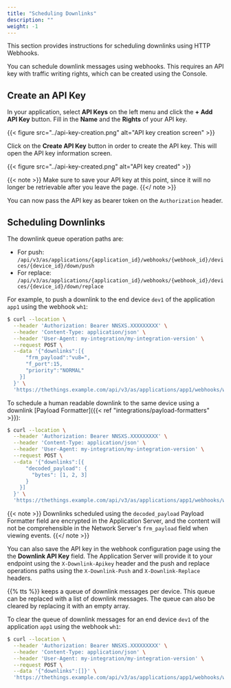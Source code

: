 ```yaml
---
title: "Scheduling Downlinks"
description: ""
weight: -1
---
```


This section provides instructions for scheduling downlinks using HTTP Webhooks.

<!--more-->

You can schedule downlink messages using webhooks. This requires an API key with traffic writing rights, which can be created using the Console. 

## Create an API Key

In your application, select **API Keys** on the left menu and click the **+ Add API Key** button. Fill in the **Name** and the **Rights** of your API key.

{{< figure src="../api-key-creation.png" alt="API key creation screen" >}}

Click on the **Create API Key** button in order to create the API key. This will open the API key information screen.

{{< figure src="../api-key-created.png" alt="API key created" >}}

{{< note >}} Make sure to save your API key at this point, since it will no longer be retrievable after you leave the page. {{</ note >}}

You can now pass the API key as bearer token on the `Authorization` header.

## Scheduling Downlinks

The downlink queue operation paths are:

- For push: `/api/v3/as/applications/{application_id}/webhooks/{webhook_id}/devices/{device_id}/down/push`
- For replace: `/api/v3/as/applications/{application_id}/webhooks/{webhook_id}/devices/{device_id}/down/replace`

For example, to push a downlink to the end device `dev1` of the application `app1` using the webhook `wh1`:

```bash
$ curl --location \
  --header 'Authorization: Bearer NNSXS.XXXXXXXXX' \
  --header 'Content-Type: application/json' \
  --header 'User-Agent: my-integration/my-integration-version' \
  --request POST \
  --data '{"downlinks":[{
      "frm_payload":"vu8=",
      "f_port":15,
      "priority":"NORMAL"
    }]
  }' \
  'https://thethings.example.com/api/v3/as/applications/app1/webhooks/wh1/devices/dev1/down/push'
```

To schedule a human readable downlink to the same device using a downlink [Payload Formatter]({{< ref "integrations/payload-formatters" >}}):

```bash
$ curl --location \
  --header 'Authorization: Bearer NNSXS.XXXXXXXXX' \
  --header 'Content-Type: application/json' \
  --header 'User-Agent: my-integration/my-integration-version' \
  --request POST \
  --data '{"downlinks":[{
      "decoded_payload": {
        "bytes": [1, 2, 3]
      }
    }]
  }' \
  'https://thethings.example.com/api/v3/as/applications/app1/webhooks/wh1/devices/dev1/down/push'
```

{{< note >}} Downlinks scheduled using the `decoded_payload` Payload Formatter field are encrypted in the Application Server, and the content will not be comprehensible in the Network Server's `frm_payload` field when viewing events. {{</ note >}}

You can also save the API key in the webhook configuration page using the the **Downlink API Key** field. The Application Server will provide it to your endpoint using the `X-Downlink-Apikey` header and the push and replace operations paths using the `X-Downlink-Push` and `X-Downlink-Replace` headers.

{{% tts %}} keeps a queue of downlink messages per device. This queue can be replaced with a list of downlink messages. The queue can also be cleared by replacing it with an empty array.

To clear the queue of downlink messages for an end device `dev1` of the application `app1` using the webhook `wh1`:

```bash
$ curl --location \
  --header 'Authorization: Bearer NNSXS.XXXXXXXXX' \
  --header 'Content-Type: application/json' \
  --header 'User-Agent: my-integration/my-integration-version' \
  --request POST \
  --data '{"downlinks":[]}' \
  'https://thethings.example.com/api/v3/as/applications/app1/webhooks/wh1/devices/dev1/down/replace'
```
